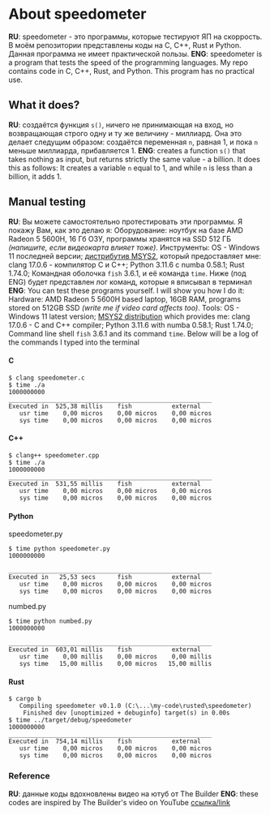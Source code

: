 # About speedometer

**RU**: speedometer - это программы, которые тестируют ЯП на скоррость. В моём репозитории
представлены коды на C, C++, Rust и Python. Данная программа не имеет практической пользы.
**ENG**: speedometer is a program that tests the speed of the programming languages. My repo
contains code in C, C++, Rust, and Python. This program has no practical use.

## What it does?

**RU**: создаётся функция `s()`, ничего не принимающая на вход, но возвращающая строго одну и ту же
величину - миллиард. Она это делает следущим образом: создаётся переменная `n`, равная 1, и пока `n`
меньше миллиарда, прибавляется 1.
**ENG**: creates a function `s()` that takes nothing as input, but returns strictly the same value -
a billion. It does this as follows: It creates a variable `n` equal to 1, and while `n` is less than
a billion, it adds 1.

## Manual testing

**RU**: Вы можете самостоятельно протестировать эти программы. Я покажу Вам, как это делаю я:
Оборудование:
ноутбук на базе AMD Radeon 5 5600H, 16 Гб ОЗУ, программы хранятся на SSD 512 ГБ *(напишите, если
видеокарта влияет тоже)*.
Инструменты:
OS - Windows 11 последней версии;
[дистрибутив MSYS2](https://msys2.org), который предоставляет мне:
clang 17.0.6 - компилятор C и C++;
Python 3.11.6 с numba 0.58.1;
Rust 1.74.0;
Командная оболочка `fish` 3.6.1, и её команда `time`.
Ниже (под ENG) будет представлен лог команд, которые я вписывал в терминал
**ENG**: You can test these programs yourself. I will show you how I do it:
Hardware:
AMD Radeon 5 5600H based laptop, 16GB RAM, programs stored on 512GB SSD
*(write me if video card affects too)*.
Tools:
OS - Windows 11 latest version;
[MSYS2 distribution](https://msys2.org) which provides me:
clang 17.0.6 - C and C++ compiler;
Python 3.11.6 with numba 0.58.1;
Rust 1.74.0;
Command line shell `fish` 3.6.1 and its command `time`.
Below will be a log of the commands I typed into the terminal

#### C

```console
$ clang speedometer.c
$ time ./a
1000000000
________________________________________________________
Executed in  525,38 millis    fish           external
   usr time    0,00 micros    0,00 micros    0,00 micros
   sys time    0,00 micros    0,00 micros    0,00 micros
```

#### C++

```console
$ clang++ speedometer.cpp
$ time ./a
1000000000
________________________________________________________
Executed in  531,55 millis    fish           external
   usr time    0,00 micros    0,00 micros    0,00 micros
   sys time    0,00 micros    0,00 micros    0,00 micros
```

#### Python

speedometer.py

```console
$ time python speedometer.py
1000000000

________________________________________________________
Executed in   25,53 secs      fish           external
   usr time    0,00 micros    0,00 micros    0,00 micros
   sys time    0,00 micros    0,00 micros    0,00 micros
```

numbed.py

```console
$ time python numbed.py
1000000000

________________________________________________________
Executed in  603,01 millis    fish           external
   usr time    0,00 millis    0,00 micros    0,00 millis
   sys time   15,00 millis    0,00 micros   15,00 millis
```

#### Rust

```console
$ cargo b
   Compiling speedometer v0.1.0 (C:\...\my-code\rusted\speedometer)
    Finished dev [unoptimized + debuginfo] target(s) in 0.00s
$ time ../target/debug/speedometer
1000000000
________________________________________________________
Executed in  754,14 millis    fish           external
   usr time    0,00 micros    0,00 micros    0,00 micros
   sys time    0,00 micros    0,00 micros    0,00 micros
```

### Reference

**RU**: данные коды вдохновлены видео на ютуб от The Builder
**ENG**: these codes are inspired by The Builder's video on YouTube
[ссылка/link](https://www.youtube.com/watch?v=VioxsWYzoJk)
